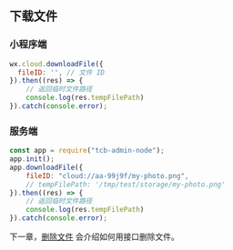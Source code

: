 ## 下载文件

### 小程序端

```javascript
wx.cloud.downloadFile({
  fileID: '', // 文件 ID
}).then((res) => {
    // 返回临时文件路径
    console.log(res.tempFilePath)
}).catch(console.error);
```

### 服务端

```javascript
const app = require("tcb-admin-node");
app.init();
app.downloadFile({
    fileID: "cloud://aa-99j9f/my-photo.png",
    // tempFilePath: '/tmp/test/storage/my-photo.png'
}).then((res) => {
    // 返回临时文件路径
    console.log(res.tempFilePath)
}).catch(console.error);
```

下一章，[删除文件](./删除文件.md) 会介绍如何用接口删除文件。